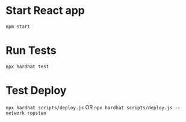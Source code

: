 # Start React app

`npm start`

# Run Tests

`npx hardhat test`

# Test Deploy

`npx hardhat scripts/deploy.js`
OR
`npx hardhat scripts/deploy.js --network ropsten`

